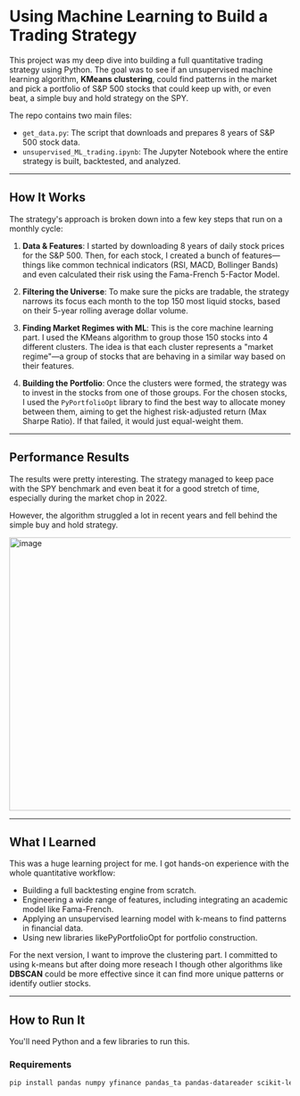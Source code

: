 # Using Machine Learning to Build a Trading Strategy

This project was my deep dive into building a full quantitative trading strategy using Python. The goal was to see if an unsupervised machine learning algorithm, **KMeans clustering**, could find patterns in the market and pick a portfolio of S&P 500 stocks that could keep up with, or even beat, a simple buy and hold strategy on the SPY.

The repo contains two main files:
* `get_data.py`: The script that downloads and prepares 8 years of S&P 500 stock data.
* `unsupervised_ML_trading.ipynb`: The Jupyter Notebook where the entire strategy is built, backtested, and analyzed.

---
## How It Works

The strategy's approach is broken down into a few key steps that run on a monthly cycle:

1.  **Data & Features**: I started by downloading 8 years of daily stock prices for the S&P 500. Then, for each stock, I created a bunch of features—things like common technical indicators (RSI, MACD, Bollinger Bands) and even calculated their risk using the Fama-French 5-Factor Model.

2.  **Filtering the Universe**: To make sure the picks are tradable, the strategy narrows its focus each month to the top 150 most liquid stocks, based on their 5-year rolling average dollar volume.

3.  **Finding Market Regimes with ML**: This is the core machine learning part. I used the KMeans algorithm to group those 150 stocks into 4 different clusters. The idea is that each cluster represents a "market regime"—a group of stocks that are behaving in a similar way based on their features.

4.  **Building the Portfolio**: Once the clusters were formed, the strategy was to invest in the stocks from one of those groups. For the chosen stocks, I used the `PyPortfolioOpt` library to find the best way to allocate money between them, aiming to get the highest risk-adjusted return (Max Sharpe Ratio). If that failed, it would just equal-weight them.

---
## Performance Results
The results were pretty interesting. The strategy managed to keep pace with the SPY benchmark and even beat it for a good stretch of time, especially during the market chop in 2022.

However, the algorithm struggled a lot in recent years and fell behind the simple buy and hold strategy.

<img width="1335" height="490" alt="image" src="https://github.com/user-attachments/assets/b90e236b-7958-4a5b-8809-355f61c463d8" />


---
## What I Learned
This was a huge learning project for me. I got hands-on experience with the whole quantitative workflow:
-   Building a full backtesting engine from scratch.
-   Engineering a wide range of features, including integrating an academic model like Fama-French.
-   Applying an unsupervised learning model with k-means to find patterns in financial data.
-   Using new libraries likePyPortfolioOpt for portfolio construction.

For the next version, I want to improve the clustering part. I committed to using k-means but after doing more reseach I though other algorithms like **DBSCAN** could be more effective since it can find more unique patterns or identify outlier stocks.

---
## How to Run It

You'll need Python and a few libraries to run this.

### Requirements
```bash
pip install pandas numpy yfinance pandas_ta pandas-datareader scikit-learn pypfopt matplotlib statsmodels
